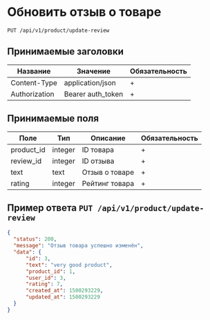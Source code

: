 Обновить отзыв о товаре
=============================

`PUT /api/v1/product/update-review`

## Принимаемые заголовки

| Название                   | Значение                        | Обязательность                       |
|----------------------------|---------------------------------|--------------------------------------|
| Content-Type               | application/json                | +                                    |
| Authorization              | Bearer auth_token               | +                                    |

## Принимаемые поля

| Поле                       | Тип                             | Описание                             | Обязательность |
|----------------------------|---------------------------------|--------------------------------------|----------------|
| product_id                 | integer                         | ID товара                            | +              |
| review_id                  | integer                         | ID отзыва                            | +              |
| text                       | text                            | Отзыв о товаре                       | +              |
| rating                     | integer                         | Рейтинг товара                       | +              |

Пример ответа `PUT /api/v1/product/update-review`
----------------------------------------

```json
{
  "status": 200,
  "message": "Отзыв товара успешно изменён",
  "data": {
      "id": 3,
      "text": "very good product",
      "product_id": 1,
      "user_id": 3,
      "rating": 7,
      "created_at": 1500293229,
      "updated_at": 1500293229
  }
}
```